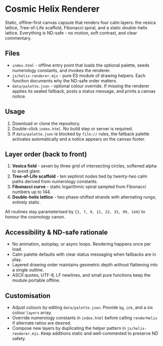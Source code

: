 # Cosmic Helix Renderer

Static, offline-first canvas capsule that renders four calm layers: the vesica lattice, Tree-of-Life scaffold, Fibonacci spiral, and a static double-helix lattice. Everything is ND-safe - no motion, soft contrast, and clear commentary.

## Files
- `index.html` - offline entry point that loads the optional palette, seeds numerology constants, and invokes the renderer.
- `js/helix-renderer.mjs` - pure ES module of drawing helpers. Each function documents why the ND-safe order matters.
- `data/palette.json` - optional colour override. If missing the renderer applies its sealed fallback, posts a status message, and prints a canvas notice.

## Usage
1. Download or clone the repository.
2. Double-click `index.html`. No build step or server is required.
3. If `data/palette.json` is blocked by `file://` rules, the fallback palette activates automatically and a notice appears on the canvas footer.

## Layer order (back to front)
1. **Vesica field** - seven by three grid of intersecting circles, softened alpha to avoid glare.
2. **Tree-of-Life scaffold** - ten sephirot nodes tied by twenty-two calm paths derived from numerology constants.
3. **Fibonacci curve** - static logarithmic spiral sampled from Fibonacci numbers up to 144.
4. **Double-helix lattice** - two phase-shifted strands with alternating rungs; entirely static.

All routines stay parameterised by `{3, 7, 9, 11, 22, 33, 99, 144}` to honour the cosmology canon.

## Accessibility & ND-safe rationale
- No animation, autoplay, or async loops. Rendering happens once per load.
- Calm palette defaults with clear status messaging when fallbacks are in play.
- Layered drawing order maintains geometric depth without flattening into a single outline.
- ASCII quotes, UTF-8, LF newlines, and small pure functions keep the module portable offline.

## Customisation
- Adjust colours by editing `data/palette.json`. Provide `bg`, `ink`, and a six colour `layers` array.
- Override numerology constants in `index.html` before calling `renderHelix` if alternate ratios are desired.
- Compose new layers by duplicating the helper pattern in `js/helix-renderer.mjs`. Keep additions static and well-commented to preserve ND safety.
